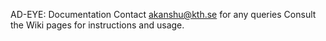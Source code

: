 AD-EYE: Documentation
Contact akanshu@kth.se for any queries
Consult the Wiki pages for instructions and usage.
